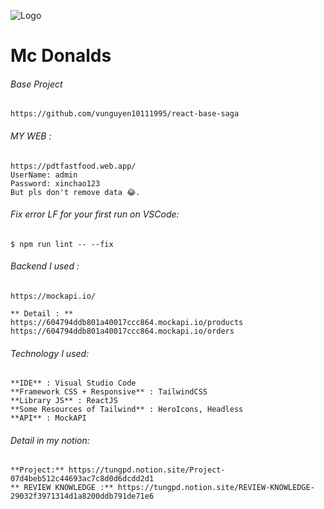 ![Logo](https://i.ibb.co/YXDLyfk/Mc-Donalds.png)

# Mc Donalds

###### Base Project

```
https://github.com/vunguyen10111995/react-base-saga
```

###### MY WEB :

```$shell
https://pdtfastfood.web.app/
UserName: admin
Password: xinchao123
But pls don't remove data 😂.
```

###### Fix error LF for your first run on VSCode:

```$shell
$ npm run lint -- --fix
```

###### Backend I used :

```$shell
https://mockapi.io/

** Detail : **
https://604794ddb801a40017ccc864.mockapi.io/products
https://604794ddb801a40017ccc864.mockapi.io/orders
```

###### Technology I used:

```$shell
**IDE** : Visual Studio Code
**Framework CSS + Responsive** : TailwindCSS
**Library JS** : ReactJS
**Some Resources of Tailwind** : HeroIcons, Headless
**API** : MockAPI
```

###### Detail in my notion:

```$shell
**Project:** https://tungpd.notion.site/Project-07d4beb512c44693ac7c8d0d6dcdd2d1
** REVIEW KNOWLEDGE :** https://tungpd.notion.site/REVIEW-KNOWLEDGE-29032f3971314d1a8200ddb791de71e6
```
